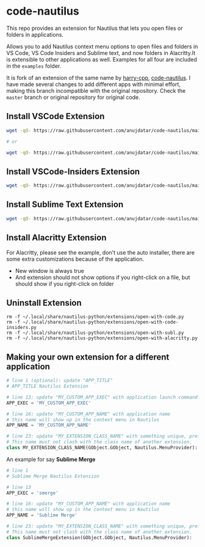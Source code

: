 # code-nautilus

This repo provides an extension for Nautilus that lets you open files or folders in applications.

Allows you to add Nautilus context menu options to open files and folders in
VS Code, VS Code Insiders and Sublime text, and now folders in Alacritty.It is
extensible to other applications as well. Examples for all four are included in the `examples`
folder.

It is fork of an extension of the same name by [harry-cpp](https://github.com/harry-cpp),
[code-nautilus](https://github.com/harry-cpp/code-nautilus). I have made several changes
to add different apps with minimal effort, making this branch incompatible with the original
repository. Check the `master` branch or original repository for original code.

## Install VSCode Extension

```bash
wget -qO- https://raw.githubusercontent.com/anujdatar/code-nautilus/main/install.sh | bash

# or

wget -qO- https://raw.githubusercontent.com/anujdatar/code-nautilus/main/install.sh | bash -s "code"
```

## Install VSCode-Insiders Extension

```bash
wget -qO- https://raw.githubusercontent.com/anujdatar/code-nautilus/main/install.sh | bash -s "code-insiders"
```

## Install Sublime Text Extension

```bash
wget -qO- https://raw.githubusercontent.com/anujdatar/code-nautilus/main/install.sh | bash -s "sublime-text"
```

## Install Alacritty Extension

For Alacritty, please see the example, don't use the auto installer, there are some extra
customizations because of the application.

- New window is always true
- And extension should not show options if you right-click on a file, but should show if you right-click on folder

## Uninstall Extension

```
rm -f ~/.local/share/nautilus-python/extensions/open-with-code.py
rm -f ~/.local/share/nautilus-python/extensions/open-with-code-insiders.py
rm -f ~/.local/share/nautilus-python/extensions/open-with-subl.py
rm -f ~/.local/share/nautilus-python/extensions/open-with-alacritty.py
```

## Making your own extension for a different application

```python
# line 1 (optional): update "APP_TITLE"
# APP_TITLE Nautilus Extension

# line 13: update "MY_CUSTOM_APP_EXEC" with application launch command or path
APP_EXEC = 'MY_CUSTOM_APP_EXEC'

# line 16: update "MY_CUSTOM_APP_NAME" with application name
# this name will show up in the context menu in Nautilus
APP_NAME = 'MY_CUSTOM_APP_NAME'

# line 23: update "MY_EXTENSION_CLASS_NAME" with something unique, preferably related to the application
# This name must not clash with the class name of another extension.
class MY_EXTENSION_CLASS_NAME(GObject.GObject, Nautilus.MenuProvider):

```

An example for say **Sublime Merge**

```python
# line 1
# Sublime Merge Nautilus Extension

# line 13
APP_EXEC = 'smerge'

# line 16: update "MY_CUSTOM_APP_NAME" with application name
# this name will show up in the context menu in Nautilus
APP_NAME = 'Sublime Merge'

# line 23: update "MY_EXTENSION_CLASS_NAME" with something unique, preferably related to the application
# This name must not clash with the class name of another extension.
class SublimeMergeExtension(GObject.GObject, Nautilus.MenuProvider):

```

